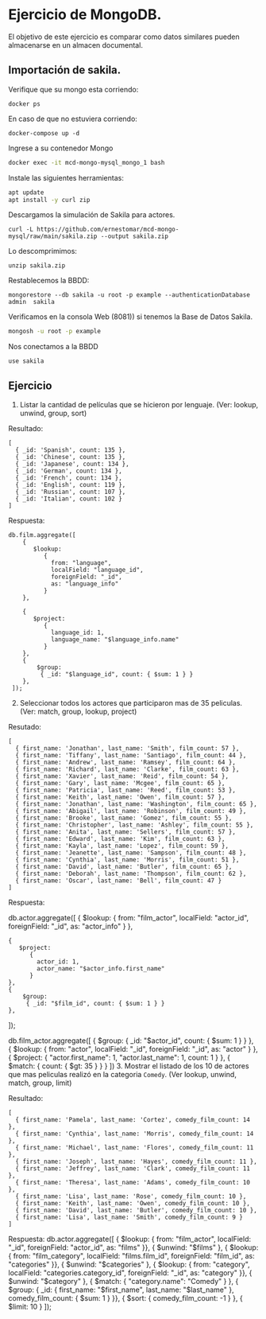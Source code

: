 # Ejercicio de MongoDB.

El objetivo de este ejercicio es comparar como datos similares pueden almacenarse en un almacen documental.

## Importación de sakila.

Verifique que su mongo esta corriendo:

```
docker ps
````

En caso de que no estuviera corriendo:

```
docker-compose up -d
```

Ingrese a su contenedor Mongo

```bash
docker exec -it mcd-mongo-mysql_mongo_1 bash
```

Instale las siguientes herramientas:

```bash
apt update
apt install -y curl zip
```

Descargamos la simulación de Sakila para actores.

```
curl -L https://github.com/ernestomar/mcd-mongo-mysql/raw/main/sakila.zip --output sakila.zip
````

Lo descomprimimos:

```
unzip sakila.zip
```

Restablecemos la BBDD:

```
mongorestore --db sakila -u root -p example --authenticationDatabase admin  sakila
```

Verificamos en la consola Web (8081)) si tenemos la Base de Datos Sakila.


```bash
mongosh -u root -p example
```

Nos conectamos a la BBDD

```
use sakila
```

## Ejercicio

1. Listar la cantidad de películas que se hicieron por lenguaje. (Ver: lookup, unwind, group, sort)

Resultado:
```
[
  { _id: 'Spanish', count: 135 },
  { _id: 'Chinese', count: 135 },
  { _id: 'Japanese', count: 134 },
  { _id: 'German', count: 134 },
  { _id: 'French', count: 134 },
  { _id: 'English', count: 119 },
  { _id: 'Russian', count: 107 },
  { _id: 'Italian', count: 102 }
]
```

Respuesta:
```
db.film.aggregate([
    {
       $lookup:
          {
            from: "language",
            localField: "language_id",
            foreignField: "_id",
            as: "language_info"
          }
    },

    {
       $project:
          {
            language_id: 1,
            language_name: "$language_info.name"
          }
    },
    {
        $group:
         { _id: "$language_id", count: { $sum: 1 } } 
    },
 ]);
```

2. Seleccionar todos los actores que participaron mas de 35 peliculas. (Ver: match, group, lookup, project)

Resutado:
```
[
  { first_name: 'Jonathan', last_name: 'Smith', film_count: 57 },
  { first_name: 'Tiffany', last_name: 'Santiago', film_count: 44 },
  { first_name: 'Andrew', last_name: 'Ramsey', film_count: 64 },
  { first_name: 'Richard', last_name: 'Clarke', film_count: 63 },
  { first_name: 'Xavier', last_name: 'Reid', film_count: 54 },
  { first_name: 'Gary', last_name: 'Mcgee', film_count: 65 },
  { first_name: 'Patricia', last_name: 'Reed', film_count: 53 },
  { first_name: 'Keith', last_name: 'Owen', film_count: 57 },
  { first_name: 'Jonathan', last_name: 'Washington', film_count: 65 },
  { first_name: 'Abigail', last_name: 'Robinson', film_count: 49 },
  { first_name: 'Brooke', last_name: 'Gomez', film_count: 55 },
  { first_name: 'Christopher', last_name: 'Ashley', film_count: 55 },
  { first_name: 'Anita', last_name: 'Sellers', film_count: 57 },
  { first_name: 'Edward', last_name: 'Kim', film_count: 63 },
  { first_name: 'Kayla', last_name: 'Lopez', film_count: 59 },
  { first_name: 'Jeanette', last_name: 'Sampson', film_count: 48 },
  { first_name: 'Cynthia', last_name: 'Morris', film_count: 51 },
  { first_name: 'David', last_name: 'Butler', film_count: 65 },
  { first_name: 'Deborah', last_name: 'Thompson', film_count: 62 },
  { first_name: 'Oscar', last_name: 'Bell', film_count: 47 }
]
```

Respuesta:

 db.actor.aggregate([
    {
       $lookup:
          {
            from: "film_actor",
            localField: "actor_id",
            foreignField: "_id",
            as: "actor_info"
          }
    },

    {
       $project:
          {
            actor_id: 1,
            actor_name: "$actor_info.first_name"
          }
    },
    {
        $group:
         { _id: "$film_id", count: { $sum: 1 } } 
    },
 ]);

db.film_actor.aggregate([
    {
      $group: {
        _id: "$actor_id",
        count: { $sum: 1 }
      }
    },
    {
      $lookup: {
        from: "actor",
        localField: "_id",
        foreignField: "_id",
        as: "actor"
      }
    },
    {
      $project: {
        "actor.first_name": 1,
        "actor.last_name": 1,
        count: 1
      }
    },
    {
      $match: {
        count: { $gt: 35 }
      }
    }
  ])
3. Mostrar el listado de los 10 de actores que mas peliculas realizó en la categoria `Comedy`. (Ver lookup, unwind, match, group, limit)

Resultado:
```
[
  { first_name: 'Pamela', last_name: 'Cortez', comedy_film_count: 14 },
  { first_name: 'Cynthia', last_name: 'Morris', comedy_film_count: 14 },
  { first_name: 'Michael', last_name: 'Flores', comedy_film_count: 11 },
  { first_name: 'Joseph', last_name: 'Hayes', comedy_film_count: 11 },
  { first_name: 'Jeffrey', last_name: 'Clark', comedy_film_count: 11 },
  { first_name: 'Theresa', last_name: 'Adams', comedy_film_count: 10 },
  { first_name: 'Lisa', last_name: 'Rose', comedy_film_count: 10 },
  { first_name: 'Keith', last_name: 'Owen', comedy_film_count: 10 },
  { first_name: 'David', last_name: 'Butler', comedy_film_count: 10 },
  { first_name: 'Lisa', last_name: 'Smith', comedy_film_count: 9 }
]
```


Respuesta:
  db.actor.aggregate([
    { $lookup: {
        from: "film_actor",
        localField: "_id",
        foreignField: "actor_id",
        as: "films"
    }},
    { $unwind: "$films" },
    { $lookup: {
        from: "film_category",
        localField: "films.film_id",
        foreignField: "film_id",
        as: "categories"
    }},
    { $unwind: "$categories" },
    { $lookup: {
        from: "category",
        localField: "categories.category_id",
        foreignField: "_id",
        as: "category"
    }},
    { $unwind: "$category" },
    { $match: { "category.name": "Comedy" } },
    { $group: {
        _id: { first_name: "$first_name", last_name: "$last_name" },
        comedy_film_count: { $sum: 1 }
    }},
    { $sort: { comedy_film_count: -1 } },
    { $limit: 10 }
  ]);